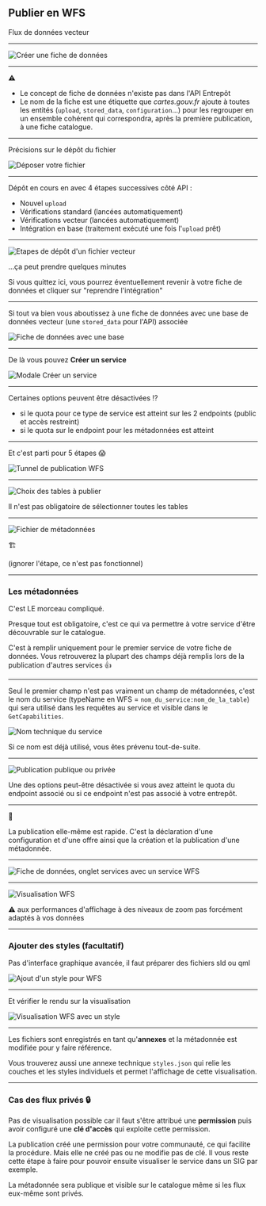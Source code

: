 ## Publier en WFS

Flux de données vecteur

------

![Créer une fiche de données](images/creer-une-fiche-de-donnees.png)

------

⚠️

* Le concept de fiche de données n'existe pas dans l'API Entrepôt
* Le nom de la fiche est une étiquette que *cartes.gouv.fr* ajoute à toutes les entités (`upload`, `stored_data`, `configuration`...) pour les regrouper en un ensemble cohérent qui correspondra, après la première publication, à une fiche catalogue.

------

Précisions sur le dépôt du fichier

![Déposer votre fichier](images/deposer-votre-fichier.png)

------

Dépôt en cours en avec 4 étapes successives côté API :

* Nouvel `upload`
* Vérifications standard (lancées automatiquement)
* Vérifications vecteur (lancées automatiquement)
* Intégration en base (traitement exécuté une fois l'`upload` prêt)

------

![Etapes de dépôt d'un fichier vecteur](images/integration-en-base.png)

...ça peut prendre quelques minutes

Si vous quittez ici, vous pourrez éventuellement revenir à votre fiche de données et cliquer sur "reprendre l'intégration"

------

Si tout va bien vous aboutissez à une fiche de données avec une base de données vecteur (une `stored_data` pour l'API) associée

![Fiche de données avec une base](images/fiche-de-donnees-jeux.png)

------

De là vous pouvez **Créer un service**

![Modale Créer un service](images/modale-creer-un-service.png)

------

Certaines options peuvent être désactivées ⁉️
* si le quota pour ce type de service est atteint sur les 2 endpoints (public et accès restreint)
* si le quota sur le endpoint pour les métadonnées est atteint

------

Et c'est parti pour 5 étapes 😱

![Tunnel de publication WFS](images/tunnel-wfs.png)

------

![Choix des tables à publier](images/tables-wfs.png)

Il n'est pas obligatoire de sélectionner toutes les tables

------

![Fichier de métadonnées](images/fichier-metadonnees-wfs.png)

🏗️

(ignorer l'étape, ce n'est pas fonctionnel)

------

### Les métadonnées

C'est LE morceau compliqué.

Presque tout est obligatoire, c'est ce qui va permettre à votre service d'être découvrable sur le catalogue.

C'est à remplir uniquement pour le premier service de votre fiche de données. Vous retrouverez la plupart des champs déjà remplis lors de la publication d'autres services 👍

------

Seul le premier champ n'est pas vraiment un champ de métadonnées, c'est le nom du service (typeName en WFS = `nom_du_service:nom_de_la_table`) qui sera utilisé dans les requêtes au service et visible dans le `GetCapabilities`.

![Nom technique du service](images/nom-technique-existant.png)

Si ce nom est déjà utilisé, vous êtes prévenu tout-de-suite.

------

![Publication publique ou privée](images/acces_wfs.png)

Une des options peut-être désactivée si vous avez atteint le quota du endpoint associé ou si ce endpoint n'est pas associé à votre entrepôt.

------

🚀

La publication elle-même est rapide. C'est la déclaration d'une configuration et d'une offre ainsi que la création et la publication d'une métadonnée.

------

![Fiche de données, onglet services avec un service WFS](images/fiche-de-donnees-service-wfs.png)

------

![Visualisation WFS](images/visualisation-wfs.png)

⚠️ aux performances d'affichage à des niveaux de zoom pas forcément adaptés à vos données

------

### Ajouter des styles (facultatif)

Pas d'interface graphique avancée, il faut préparer des fichiers sld ou qml

![Ajout d'un style pour WFS](images/ajout-style-wfs.png)

------

Et vérifier le rendu sur la visualisation

![Visualisation WFS avec un style](images/visualisation-wfs-avec-style.png)

------

Les fichiers sont enregistrés en tant qu'**annexes** et la métadonnée est modifiée pour y faire référence.

Vous trouverez aussi une annexe technique `styles.json` qui relie les couches et les styles individuels et permet l'affichage de cette visualisation.

------

### Cas des flux privés 🔒

Pas de visualisation possible car il faut s'être attribué une **permission** puis avoir configuré une **clé d'accès** qui exploite cette permission.

La publication créé une permission pour votre communauté, ce qui facilite la procédure. Mais elle ne créé pas ou ne modifie pas de clé. Il vous reste cette étape à faire pour pouvoir ensuite visualiser le service dans un SIG par exemple.

La métadonnée sera publique et visible sur le catalogue même si les flux eux-même sont privés.
